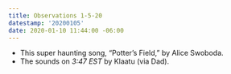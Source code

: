 ```yaml
---
title: Observations 1-5-20
datestamp: '20200105'
date: 2020-01-10 11:44:00 -06:00
---
```


- This super haunting song, “Potter’s Field,” by Alice Swoboda.
- The sounds on *3:47 EST* by Klaatu (via Dad).
